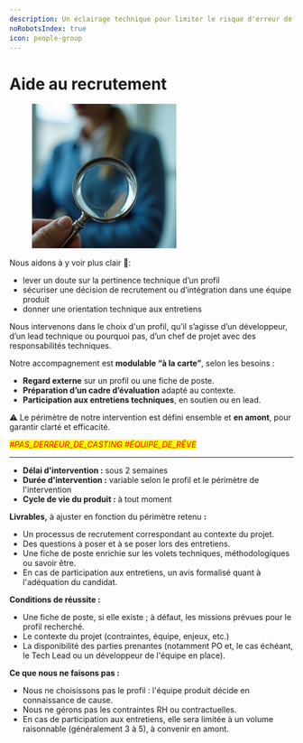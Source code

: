 ```yaml
---
description: Un éclairage technique pour limiter le risque d'erreur de casting.
noRobotsIndex: true
icon: people-group
---
```


# Aide au recrutement

<figure><img src="../../.gitbook/assets/image-D_g-rF5n39gwhI21P9FPX.png" alt="Image d&#x27;une recherche de personne" width="256"><figcaption></figcaption></figure>

Nous aidons à y voir plus clair 🔎:
* lever un doute sur la pertinence technique d’un profil
* sécuriser une décision de recrutement ou d’intégration dans une équipe produit
* donner une orientation technique aux entretiens

Nous intervenons dans le choix d'un profil, qu’il s’agisse d’un développeur, d’un lead technique ou pourquoi pas, d’un chef de projet avec des responsabilités techniques.

Notre accompagnement est **modulable “à la carte”**, selon les besoins :

* **Regard externe** sur un profil ou une fiche de poste.
* **Préparation d’un cadre d’évaluation** adapté au contexte.
* **Participation aux entretiens techniques**, en soutien ou en lead.

⚠️ Le périmètre de notre intervention est défini ensemble et **en amont**, pour garantir clarté et efficacité.



_<mark style="color:red;">#PAS\_DERREUR\_DE\_CASTING  #ÉQUIPE\_DE\_RÊVE</mark>_

***



* **Délai d'intervention :** sous 2 semaines
* **Durée d'intervention :** variable selon le profil et le périmètre de l'intervention
* **Cycle de vie du produit :** à tout moment



**Livrables,** à ajuster en fonction du périmètre retenu **:**&#x20;

* Un processus de recrutement correspondant au contexte du projet.
* Des questions à poser et à se poser lors des entretiens.
* Une fiche de poste enrichie sur les volets techniques, méthodologiques ou savoir être.
* En cas de participation aux entretiens, un avis formalisé quant à l'adéquation du candidat.



**Conditions de réussite :**&#x20;

* Une fiche de poste, si elle existe ; à défaut, les missions prévues pour le profil recherché.
* Le contexte du projet (contraintes, équipe, enjeux, etc.)
* La disponibilité des parties prenantes (notamment PO et, le cas échéant, le Tech Lead ou un développeur de l'équipe en place).



**Ce que nous ne faisons pas :**&#x20;

* Nous ne choisissons pas le profil : l'équipe produit décide en connaissance de cause.
* Nous ne gérons pas les contraintes RH ou contractuelles.
* En cas de participation aux entretiens, elle sera limitée à un volume raisonnable (généralement 3 à 5), à convenir en amont.

